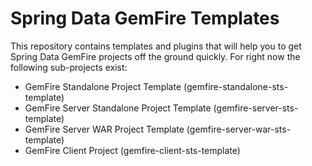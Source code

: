 Spring Data GemFire Templates
=============================

This repository contains templates and plugins that will help you to get Spring Data GemFire projects off the ground quickly. For right now the following sub-projects exist:

* GemFire Standalone Project Template (gemfire-standalone-sts-template)
* GemFire Server Standalone Project Template (gemfire-server-sts-template)
* GemFire Server WAR Project Template (gemfire-server-war-sts-template)
* GemFire Client Project (gemfire-client-sts-template)
